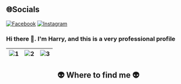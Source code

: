 
## 🌐Socials
[![Facebook](https://img.shields.io/badge/Facebook-%231877F2.svg?logo=Facebook&logoColor=white)](https://facebook.com/buibest.k) [![Instagram](https://img.shields.io/badge/Instagram-%23E4405F.svg?logo=Instagram&logoColor=white)](https://instagram.com/duykhanhhhhhh_) 

### Hi there 👋. I'm Harry, and this is a very professional profile

| ![1](https://i.giphy.com/media/MGdfeiKtEiEPS/giphy.webp) | ![2](https://media0.giphy.com/media/WUBvquKnbnXhbQUd8f/giphy.gif?cid=ecf05e47d67685c5a3576e7b7d500e1297fa39551ced9b59&rid=giphy.gif) | ![3](https://media1.giphy.com/media/Y07ur2ElqAvSqVNauQ/giphy.gif) |
| --- | --- | --- |

<h2 align="center">👽 Where to find me 👽</h2>
